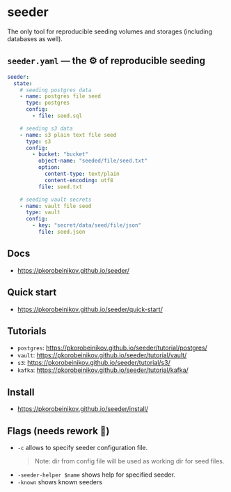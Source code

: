# seeder

The only tool for reproducible seeding volumes and storages (including databases
as well).

## `seeder.yaml` — the :gear: of reproducible seeding

<!-- @formatter:off -->
```yaml
seeder:
  state:
    # seeding postgres data
    - name: postgres file seed
      type: postgres
      config:
        - file: seed.sql

    # seeding s3 data
    - name: s3 plain text file seed
      type: s3
      config:
        - bucket: "bucket"
          object-name: "seeded/file/seed.txt"
          option:
            content-type: text/plain
            content-encoding: utf8
          file: seed.txt

    # seeding vault secrets
    - name: vault file seed
      type: vault
      config:
        - key: "secret/data/seed/file/json"
          file: seed.json
```
<!-- @formatter:on -->

## Docs

- https://pkorobeinikov.github.io/seeder/

## Quick start

- https://pkorobeinikov.github.io/seeder/quick-start/

## Tutorials

- `postgres`: https://pkorobeinikov.github.io/seeder/tutorial/postgres/
- `vault`: https://pkorobeinikov.github.io/seeder/tutorial/vault/
- `s3`: https://pkorobeinikov.github.io/seeder/tutorial/s3/
- `kafka`: https://pkorobeinikov.github.io/seeder/tutorial/kafka/

## Install

- https://pkorobeinikov.github.io/seeder/install/

## Flags (needs rework 🚧)

- `-c` allows to specify seeder configuration file.
  > Note: dir from config file will be used as working dir for seed files.
- `-seeder-helper $name` shows help for specified seeder.
- `-known` shows known seeders
